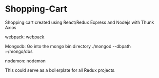 # Shopping-Cart
Shopping cart created using React/Redux Express and Nodejs with Thunk Axios


webpack:
webpack

Mongodb:
Go into the mongo bin directory
./mongod --dbpath ~/mongo/dbs

nodemon:
nodemon

This could serve as a boilerplate for all Redux projects.
